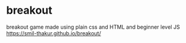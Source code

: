 # breakout
breakout game made using plain css and HTML and beginner level JS
https://smil-thakur.github.io/breakout/
